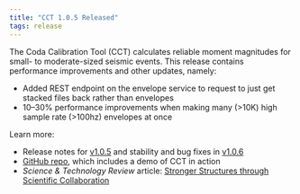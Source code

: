 ```yaml
---
title: "CCT 1.0.5 Released"
tags: release
---
```


The Coda Calibration Tool (CCT) calculates reliable moment magnitudes for small- to moderate-sized seismic events. This release contains performance improvements and other updates, namely:
- Added REST endpoint on the envelope service to request to just get stacked files back rather than envelopes
- 10–30% performance improvements when making many (>10K) high sample rate (>100hz) envelopes at once

Learn more:
- Release notes for [v1.0.5](https://github.com/LLNL/coda-calibration-tool/releases/tag/1.0.5) and stability and bug fixes in [v1.0.6](https://github.com/LLNL/coda-calibration-tool/releases/tag/1.0.6)
- [GitHub repo](https://github.com/LLNL/coda-calibration-tool), which includes a demo of CCT in action
- *Science & Technology Review* article: [Stronger Structures through Scientific Collaboration](https://str.llnl.gov/2018-10/gok)
